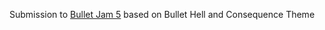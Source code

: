 Submission to [Bullet Jam 5](https://itch.io/jam/bullet-hell-v) based on Bullet Hell and Consequence Theme
